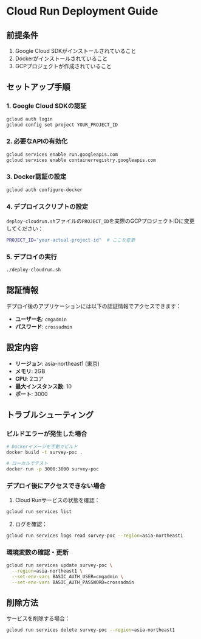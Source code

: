 # Cloud Run Deployment Guide

## 前提条件

1. Google Cloud SDKがインストールされていること
2. Dockerがインストールされていること
3. GCPプロジェクトが作成されていること

## セットアップ手順

### 1. Google Cloud SDKの認証

```bash
gcloud auth login
gcloud config set project YOUR_PROJECT_ID
```

### 2. 必要なAPIの有効化

```bash
gcloud services enable run.googleapis.com
gcloud services enable containerregistry.googleapis.com
```

### 3. Docker認証の設定

```bash
gcloud auth configure-docker
```

### 4. デプロイスクリプトの設定

`deploy-cloudrun.sh`ファイルの`PROJECT_ID`を実際のGCPプロジェクトIDに変更してください：

```bash
PROJECT_ID="your-actual-project-id"  # ここを変更
```

### 5. デプロイの実行

```bash
./deploy-cloudrun.sh
```

## 認証情報

デプロイ後のアプリケーションには以下の認証情報でアクセスできます：

- **ユーザー名**: `cmgadmin`
- **パスワード**: `crossadmin`

## 設定内容

- **リージョン**: asia-northeast1 (東京)
- **メモリ**: 2GB
- **CPU**: 2コア
- **最大インスタンス数**: 10
- **ポート**: 3000

## トラブルシューティング

### ビルドエラーが発生した場合

```bash
# Dockerイメージを手動でビルド
docker build -t survey-poc .

# ローカルでテスト
docker run -p 3000:3000 survey-poc
```

### デプロイ後にアクセスできない場合

1. Cloud Runサービスの状態を確認：
```bash
gcloud run services list
```

2. ログを確認：
```bash
gcloud run services logs read survey-poc --region=asia-northeast1
```

### 環境変数の確認・更新

```bash
gcloud run services update survey-poc \
  --region=asia-northeast1 \
  --set-env-vars BASIC_AUTH_USER=cmgadmin \
  --set-env-vars BASIC_AUTH_PASSWORD=crossadmin
```

## 削除方法

サービスを削除する場合：

```bash
gcloud run services delete survey-poc --region=asia-northeast1
``` 